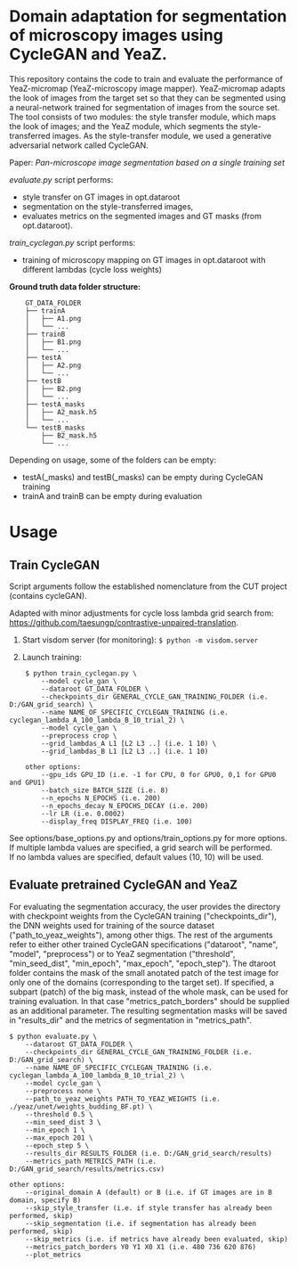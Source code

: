 <h1>Domain adaptation for segmentation of microscopy images using CycleGAN and YeaZ.</h1>

This repository contains the code to train and evaluate the performance of YeaZ-micromap (YeaZ-microscopy image mapper).
YeaZ-micromap adapts the look of images from the target set so that they can be segmented using a neural-network trained for segmentation of images from the source set.
The tool consists of two modules: the style transfer module, which maps the look of images; and the YeaZ module, which segments the style-transferred images. As the style-transfer module, we used a generative adversarial network called CycleGAN.

Paper: *Pan-microscope image segmentation based on a single training set*

*evaluate.py* script performs:
*  style transfer on GT images in opt.dataroot
*  segmentation on the style-transferred images, 
*  evaluates metrics on the segmented images and GT masks (from opt.dataroot).

*train_cyclegan.py* script performs:
* training of microscopy mapping on GT images in opt.dataroot with different lambdas (cycle loss weights)

**Ground truth data folder structure:**
```
    GT_DATA_FOLDER
    ├── trainA
    │   ├── A1.png
    │   └── ...
    ├── trainB
    │   ├── B1.png
    │   └── ...
    ├── testA
    │   ├── A2.png
    │   └── ...
    ├── testB
    │   ├── B2.png
    │   └── ...
    ├── testA_masks
    │   ├── A2_mask.h5
    │   └── ...
    └── testB_masks
        ├── B2_mask.h5
        └── ...
```
Depending on usage, some of the folders can be empty:
* testA(_masks) and testB(_masks) can be empty during CycleGAN training
* trainA and trainB can be empty during evaluation

<h1>Usage</h1>

<h2>Train CycleGAN</h2>
Script arguments follow the established nomenclature from the CUT project (contains cycleGAN).

Adapted with minor adjustments for cycle loss lambda grid search from: https://github.com/taesungp/contrastive-unpaired-translation.


1. Start visdom server (for monitoring):
```$ python -m visdom.server```

2. Launch training:
```
    $ python train_cyclegan.py \
        --model cycle_gan \
        --dataroot GT_DATA_FOLDER \
        --checkpoints_dir GENERAL_CYCLE_GAN_TRAINING_FOLDER (i.e. D:/GAN_grid_search) \
        --name NAME_OF_SPECIFIC_CYCLEGAN_TRAINING (i.e. cyclegan_lambda_A_100_lambda_B_10_trial_2) \
        --model cycle_gan \
        --preprocess crop \
        --grid_lambdas_A L1 [L2 L3 ..] (i.e. 1 10) \
        --grid_lambdas_B L1 [L2 L3 ..] (i.e. 1 10)

    other options:
        --gpu_ids GPU_ID (i.e. -1 for CPU, 0 for GPU0, 0,1 for GPU0 and GPU1)
        --batch_size BATCH_SIZE (i.e. 8)
        --n_epochs N_EPOCHS (i.e. 200)
        --n_epochs_decay N_EPOCHS_DECAY (i.e. 200)
        --lr LR (i.e. 0.0002)
        --display_freq DISPLAY_FREQ (i.e. 100)
```
See options/base_options.py and options/train_options.py for more options.</br>
If multiple lambda values are specified, a grid search will be performed.</br>
If no lambda values are specified, default values (10, 10) will be used.

<h2>Evaluate pretrained CycleGAN and YeaZ</h2>
For evaluating the segmentation accuracy, the user provides the directory with checkpoint weights from the CycleGAN training ("checkpoints_dir"), the DNN weights used for training of the source dataset ("path_to_yeaz_weights"), among other thigs. The rest of the arguments refer to either other trained CycleGAN specifications ("dataroot", "name", "model", "preprocess") or to YeaZ segmentation ("threshold", "min_seed_dist", "min_epoch", "max_epoch", "epoch_step"). The dtaroot folder contains the mask of the small anotated patch of the test image for only one of the domains (corresponding to the target set). If specified, a subpart (patch) of the big mask, instead of the whole mask, can be used for training evaluation. In that case "metrics_patch_borders" should be supplied as an additional parameter. The resulting segmentation masks will be saved in "results_dir" and the metrics of segmentation in "metrics_path".

```
$ python evaluate.py \
    --dataroot GT_DATA_FOLDER \
    --checkpoints_dir GENERAL_CYCLE_GAN_TRAINING_FOLDER (i.e. D:/GAN_grid_search) \
    --name NAME_OF_SPECIFIC_CYCLEGAN_TRAINING (i.e. cyclegan_lambda_A_100_lambda_B_10_trial_2) \
    --model cycle_gan \
    --preprocess none \
    --path_to_yeaz_weights PATH_TO_YEAZ_WEIGHTS (i.e. ./yeaz/unet/weights_budding_BF.pt) \
    --threshold 0.5 \
    --min_seed_dist 3 \
    --min_epoch 1 \
    --max_epoch 201 \
    --epoch_step 5 \
    --results_dir RESULTS_FOLDER (i.e. D:/GAN_grid_search/results)
    --metrics_path METRICS_PATH (i.e. D:/GAN_grid_search/results/metrics.csv)

other options:
    --original_domain A (default) or B (i.e. if GT images are in B domain, specify B)
    --skip_style_transfer (i.e. if style transfer has already been performed, skip)
    --skip_segmentation (i.e. if segmentation has already been performed, skip)
    --skip_metrics (i.e. if metrics have already been evaluated, skip)
    --metrics_patch_borders Y0 Y1 X0 X1 (i.e. 480 736 620 876)
    --plot_metrics
```


